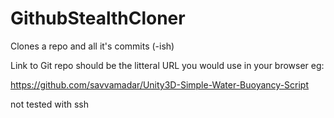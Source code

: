 # GithubStealthCloner
 Clones a repo and all it's commits (-ish)

Link to Git repo should be the litteral URL you would use in your browser eg:

https://github.com/savvamadar/Unity3D-Simple-Water-Buoyancy-Script

not tested with ssh
